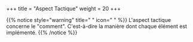 +++
title = "Aspect Tactique"
weight = 20
+++

{{% notice style="warning" title=" " icon=" " %}}
L'aspect tactique concerne le "comment". C'est-à-dire la manière dont chaque élément est implémenté.
{{% /notice %}}

